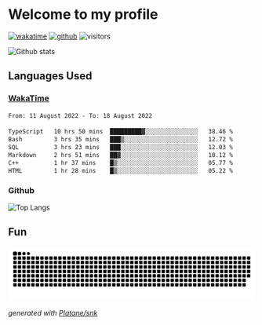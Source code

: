 # Welcome to my profile

[![wakatime](https://wakatime.com/badge/user/82c377cd-a54c-404c-b7df-177b313ca539.svg)](https://wakatime.com/@82c377cd-a54c-404c-b7df-177b313ca539)
[![github](https://img.shields.io/github/followers/xinthose?logo=github&style=plastic)](https://github.com/alanhamlett?tab=followers)
![visitors](https://visitor-badge.glitch.me/badge?page_id=xinthose&left_color=green&right_color=red)

![Github stats](https://github-readme-stats.vercel.app/api?username=xinthose&show_icons=true&theme=radical&count_private=true)

## Languages Used

### [WakaTime](https://wakatime.com/)
<!--START_SECTION:waka-->

```text
From: 11 August 2022 - To: 18 August 2022

TypeScript   10 hrs 50 mins  █████████▓░░░░░░░░░░░░░░░   38.46 %
Bash         3 hrs 35 mins   ███▒░░░░░░░░░░░░░░░░░░░░░   12.72 %
SQL          3 hrs 23 mins   ███░░░░░░░░░░░░░░░░░░░░░░   12.03 %
Markdown     2 hrs 51 mins   ██▓░░░░░░░░░░░░░░░░░░░░░░   10.12 %
C++          1 hr 37 mins    █▒░░░░░░░░░░░░░░░░░░░░░░░   05.77 %
HTML         1 hr 28 mins    █▒░░░░░░░░░░░░░░░░░░░░░░░   05.22 %
```

<!--END_SECTION:waka-->

### Github

![Top Langs](https://github-readme-stats.vercel.app/api/top-langs/?username=xinthose)

## Fun
![github contribution grid snake animation](https://raw.githubusercontent.com/xinthose/xinthose/output/github-contribution-grid-snake.svg)

_generated with [Platane/snk](https://github.com/Platane/snk)_
